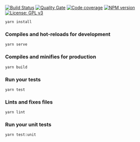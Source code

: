 [![Build Status](https://cloud.drone.io/api/badges/vue-workflow-chart/vue-workflow-chart/status.svg)](https://cloud.drone.io/vue-workflow-chart/vue-workflow-chart)
[![Quality Gate](https://sonarcloud.io/api/project_badges/measure?project=vue-workflow-chart_vue-workflow-chart&metric=alert_status)](https://sonarcloud.io/dashboard/index/vue-workflow-chart_vue-workflow-chart)
[![Code coverage](https://sonarcloud.io/api/project_badges/measure?project=vue-workflow-chart_vue-workflow-chart&metric=coverage)](https://sonarcloud.io/dashboard/index/vue-workflow-chart_vue-workflow-chart)
[![NPM version](https://badge.fury.io/js/vue-workflow-chart.svg)](https://badge.fury.io/js/vue-workflow-chart)
 [![License: GPL v3](https://img.shields.io/badge/License-GPL%20v3-blue.svg)](https://www.gnu.org/licenses/gpl-3.0)
```
yarn install
```

### Compiles and hot-reloads for development
```
yarn serve
```

### Compiles and minifies for production
```
yarn build
```

### Run your tests
```
yarn test
```

### Lints and fixes files
```
yarn lint
```

### Run your unit tests
```
yarn test:unit
```
